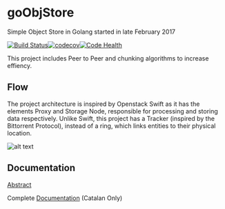 # goObjStore

Simple Object Store in Golang started in late February 2017

[![Build Status](https://travis-ci.org/alruiz12/goObjStore.svg?branch=master)](https://travis-ci.org/alruiz12/goObjStore)[![codecov](https://codecov.io/gh/alruiz12/goObjStore/branch/master/graph/badge.svg)](https://codecov.io/gh/alruiz12/goObjStore)[![Code Health](https://landscape.io/github/alruiz12/goObjStore/master/landscape.svg?style=flat)](https://landscape.io/github/alruiz12/goObjStore/master)

This project includes Peer to Peer and chunking algorithms to increase effiency.


## Flow 

The project architecture is inspired by Openstack Swift as it has the elements Proxy and Storage Node, responsible for processing and storing data respectively. Unlike Swift, this project has a Tracker (inspired by the Bittorrent Protocol), instead of a ring, which links entities to their physical location.

![alt text](https://user-images.githubusercontent.com/22266492/30481223-c3cc18b6-9a1d-11e7-8d03-08fabbca81fb.PNG)

## Documentation

[Abstract](https://deim.urv.cat/~pfc/docs/pfc1548/d1504766046.pdf)

Complete [Documentation](https://deim.urv.cat/~pfc/docs/pfc1548/d1504766079.pdf) (Catalan Only)




